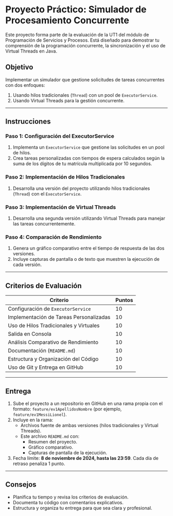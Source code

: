# Proyecto Práctico: Simulador de Procesamiento Concurrente

Este proyecto forma parte de la evaluación de la UT1 del módulo de Programación de Servicios y Procesos. Está diseñado para demostrar tu comprensión de la programación concurrente, la sincronización y el uso de Virtual Threads en Java.

## Objetivo

Implementar un simulador que gestione solicitudes de tareas concurrentes con dos enfoques:
1. Usando hilos tradicionales (`Thread`) con un pool de `ExecutorService`.
2. Usando Virtual Threads para la gestión concurrente.

---

## Instrucciones

### Paso 1: Configuración del ExecutorService
1. Implementa un `ExecutorService` que gestione las solicitudes en un pool de hilos.
2. Crea tareas personalizadas con tiempos de espera calculados según la suma de los dígitos de tu matrícula multiplicada por 10 segundos.

### Paso 2: Implementación de Hilos Tradicionales
1. Desarrolla una versión del proyecto utilizando hilos tradicionales (`Thread`) con el `ExecutorService`.

### Paso 3: Implementación de Virtual Threads
1. Desarrolla una segunda versión utilizando Virtual Threads para manejar las tareas concurrentemente.

### Paso 4: Comparación de Rendimiento
1. Genera un gráfico comparativo entre el tiempo de respuesta de las dos versiones.
2. Incluye capturas de pantalla o de texto que muestren la ejecución de cada versión.

---

## Criterios de Evaluación

| Criterio                                  | Puntos |
|-------------------------------------------|--------|
| Configuración de `ExecutorService`        | 10     |
| Implementación de Tareas Personalizadas   | 10     |
| Uso de Hilos Tradicionales y Virtuales    | 10     |
| Salida en Consola                         | 10     |
| Análisis Comparativo de Rendimiento       | 10     |
| Documentación (`README.md`)               | 10     |
| Estructura y Organización del Código      | 10     |
| Uso de Git y Entrega en GitHub            | 10     |

---

## Entrega

1. Sube el proyecto a un repositorio en GitHub en una rama propia con el formato: `feature/ev1ApellidosNombre` (por ejemplo, `feature/ev1MessiLionel`).
2. Incluye en la rama:
   - Archivos fuente de ambas versiones (hilos tradicionales y Virtual Threads).
   - Este archivo `README.md` con:
     - Resumen del proyecto.
     - Gráfico comparativo.
     - Capturas de pantalla de la ejecución.
3. Fecha límite: **8 de noviembre de 2024, hasta las 23:59**. Cada día de retraso penaliza 1 punto.

---

## Consejos

- Planifica tu tiempo y revisa los criterios de evaluación.
- Documenta tu código con comentarios explicativos.
- Estructura y organiza tu entrega para que sea clara y profesional.

